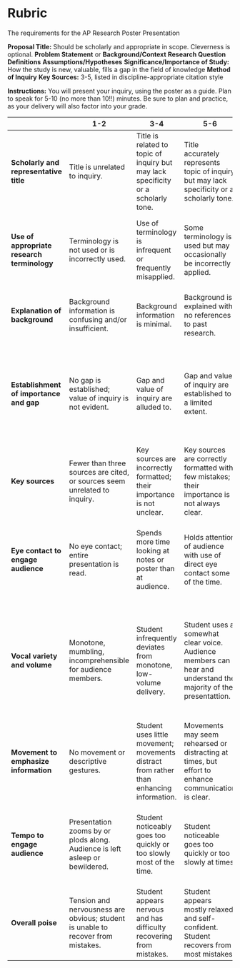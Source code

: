 # Rubric

The requirements for the AP Research Poster Presentation

**Proposal Title:** Should be scholarly and appropriate in scope. Cleverness is optional.
**Problem Statement** or **Background/Context**
**Research Question**
**Definitions**
**Assumptions/Hypotheses**
**Significance/Importance of Study:** How the study is new, valuable, fills a gap in the field of knowledge
**Method of Inquiry**
**Key Sources:** 3-5, listed in discipline-appropriate citation style

**Instructions:** You will present your inquiry, using the poster as a guide. Plan to speak for 5-10 (no more than 10!!) minutes. Be sure to plan and practice, as your delivery will also factor into your grade.

|                                             | 1-2                                                                              | 3-4                                                                                      | 5-6                                                                                                              | 7-8                                                                                                                  | 9-10                                                                                                                                                    |
| ------------------------------------------- | -------------------------------------------------------------------------------- | ---------------------------------------------------------------------------------------- | ---------------------------------------------------------------------------------------------------------------- | -------------------------------------------------------------------------------------------------------------------- | ------------------------------------------------------------------------------------------------------------------------------------------------------- |
| **Scholarly and representative title**      | Title is unrelated to inquiry.                                                   | Title is related to topic of inquiry but may lack specificity or a scholarly tone.       | Title accurately represents topic of inquiry but may lack specificity or a scholarly tone.                       | Title accurately represents topic and scope of inquiry.                                                              | Title accurately represents topic and scope of inquiry, maintaining a scholarly tone and catching reader's interest.                                    |
| **Use of appropriate research terminology** | Terminology is not used or is incorrectly used.                                  | Use of terminology is infrequent or frequently misapplied.                               | Some terminology is used but may occasionally be incorrectly applied.                                            | Student uses terminology appropriately, especially when describing method and analysis.                              | Student uses terminology appropriately and frequently, especially when describing method and analysis.                                                  |
| **Explanation of background**               | Background information is confusing and/or insufficient.                         | Background information is minimal.                                                       | Background is explained with no references to past research.                                                     | Background is sufficiently explained with some references to other research.                                         | Background is thoroughly explained with references to important past research.                                                                          |
| **Establishment of importance and gap**     | No gap is established; value of inquiry is not evident.                          | Gap and value of inquiry are alluded to.                                                 | Gap and value of inquiry are established to a limited extent.                                                    | Gap and value of inquiry are established to some extent.                                                             | Gap is clearly identified and distinguished from body of knowledge. To whom and why student's inquiry is valuable is clearly established.               |
| **Key sources**                             | Fewer than three sources are cited, or sources seem unrelated to inquiry.        | Key sources are incorrectly formatted; their importance is not unclear.                  | Key sources are correctly formatted with few mistakes; their importance is not always clear.                     | Key sources are correctly formatted with few mistakes; and sources' importance is evident.                           | Key sources are correctly formatted and their importance is clearly evident.                                                                            |
| **Eye contact to engage audience**          | No eye contact; entire presentation is read.                                     | Spends more time looking at notes or poster than at audience.                            | Holds attention of audience with use of direct eye contact some of the time.                                     | Holds attention of entire audience with use of direct eye contact, infrequently reading directly off notes.          | Holds attention of entire audience with use of direct eye contact, never or almost never reading directly off notes.                                    |
| **Vocal variety and volume**                | Monotone, mumbling, incomprehensible for audience members.                       | Student infrequently deviates from monotone, low-volume delivery.                        | Student uses a somewhat clear voice. Audience members can hear and understand the majority of the presentattion. | Student uses a clear voice. Audience members can hear and understand.                                                | Student uses a clear voice. Audience members can hear and understand. Student increases and decreases volume to create interest, variety, and emphasis. |
| **Movement to emphasize information**       | No movement or descriptive gestures.                                             | Student uses little movement; movements distract from rather than enhancing information. | Movements may seem rehearsed or distracting at times, but effort to enhance communication is clear.              | Occasional movements are fluid and call attention to important points, helping audience comprehension.               | Movements are fluid and call attention to important points, helping audience comprehension.                                                             |
| **Tempo to engage audience**                | Presentation zooms by or plods along. Audience is left asleep or bewildered.     | Student noticeably goes too quickly or too slowly most of the time.                      | Student noticeable goes too quickly or too slowly at times.                                                      | Student usually presents information quickly enough to maintain interest but not too quickly for audience to follow. | Student presets information quickly enough to maintain interest but not too quickly for audience to follow.                                             |
| **Overall poise**                           | Tension and nervousness are obvious; student is unable to recover from mistakes. | Student appears nervous and has difficulty recovering from mistakes.                     | Student appears mostly relaxed and self-confident. Student recovers from most mistakes.                          | Student appears relaxed and self-confident, with minimal mistakes.                                                   | Student appears relaxed and self-confident, with very few or no mistakes.                                                                               |
